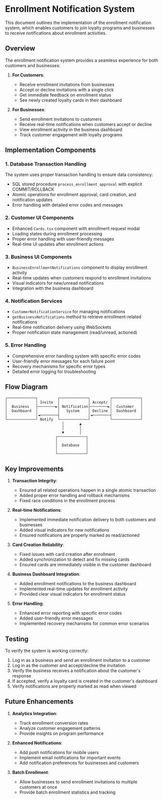 # Enrollment Notification System

This document outlines the implementation of the enrollment notification system, which enables customers to join loyalty programs and businesses to receive notifications about enrollment activities.

## Overview

The enrollment notification system provides a seamless experience for both customers and businesses:

1. **For Customers**:
   - Receive enrollment invitations from businesses
   - Accept or decline invitations with a single click
   - Get immediate feedback on enrollment status
   - See newly created loyalty cards in their dashboard

2. **For Businesses**:
   - Send enrollment invitations to customers
   - Receive real-time notifications when customers accept or decline
   - View enrollment activity in the business dashboard
   - Track customer engagement with loyalty programs

## Implementation Components

### 1. Database Transaction Handling

The system uses proper transaction handling to ensure data consistency:

- SQL stored procedure `process_enrollment_approval` with explicit COMMIT/ROLLBACK
- Atomic operations for enrollment approval, card creation, and notification updates
- Error handling with detailed error codes and messages

### 2. Customer UI Components

- Enhanced `Cards.tsx` component with enrollment request modal
- Loading states during enrollment processing
- Proper error handling with user-friendly messages
- Real-time UI updates after enrollment actions

### 3. Business UI Components

- `BusinessEnrollmentNotifications` component to display enrollment activity
- Real-time updates when customers respond to enrollment invitations
- Visual indicators for new/unread notifications
- Integration with the business dashboard

### 4. Notification Services

- `CustomerNotificationService` for managing notifications
- `getBusinessNotifications` method to retrieve enrollment-related notifications
- Real-time notification delivery using WebSockets
- Proper notification state management (read/unread, actioned)

### 5. Error Handling

- Comprehensive error handling system with specific error codes
- User-friendly error messages for each failure point
- Recovery mechanisms for specific error types
- Detailed error logging for troubleshooting

## Flow Diagram

```
┌─────────────┐         ┌─────────────┐         ┌─────────────┐
│             │ Invite  │             │ Accept/ │             │
│  Business   ├────────►│ Notification├────────►│  Customer   │
│  Dashboard  │         │   System    │ Decline │  Dashboard  │
│             │◄────────┤             │◄────────┤             │
└─────────────┘ Notify  └─────────────┘         └─────────────┘
                          │       ▲
                          │       │
                          ▼       │
                       ┌─────────────┐
                       │             │
                       │  Database   │
                       │             │
                       └─────────────┘
```

## Key Improvements

1. **Transaction Integrity**:
   - Ensured all related operations happen in a single atomic transaction
   - Added proper error handling and rollback mechanisms
   - Fixed race conditions in the enrollment process

2. **Real-time Notifications**:
   - Implemented immediate notification delivery to both customers and businesses
   - Added visual indicators for new notifications
   - Ensured notifications are properly marked as read/actioned

3. **Card Creation Reliability**:
   - Fixed issues with card creation after enrollment
   - Added synchronization to detect and fix missing cards
   - Ensured cards are immediately visible in the customer dashboard

4. **Business Dashboard Integration**:
   - Added enrollment notifications to the business dashboard
   - Implemented real-time updates for enrollment activity
   - Provided clear visual indicators for enrollment status

5. **Error Handling**:
   - Enhanced error reporting with specific error codes
   - Added user-friendly error messages
   - Implemented recovery mechanisms for common error scenarios

## Testing

To verify the system is working correctly:

1. Log in as a business and send an enrollment invitation to a customer
2. Log in as the customer and accept/decline the invitation
3. Verify the business receives a notification about the customer's response
4. If accepted, verify a loyalty card is created in the customer's dashboard
5. Verify notifications are properly marked as read when viewed

## Future Enhancements

1. **Analytics Integration**:
   - Track enrollment conversion rates
   - Analyze customer engagement patterns
   - Provide insights on program performance

2. **Enhanced Notifications**:
   - Add push notifications for mobile users
   - Implement email notifications for important events
   - Add notification preferences for businesses and customers

3. **Batch Enrollment**:
   - Allow businesses to send enrollment invitations to multiple customers at once
   - Provide batch enrollment statistics and tracking 